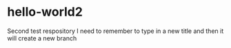 # hello-world2
Second test respository 
I need to remember to type in a new title and then it will create a new branch
